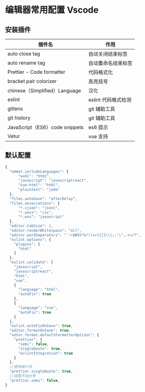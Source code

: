 
# 编辑器常用配置 Vscode

## 安装插件

| 插件名                         | 作用                |
| ------------------------------ | ------------------- |
| auto close tag                 | 自动关闭结束标签    |
| auto rename tag                | 自动重命名结束标签  |
| Prettier - Code formatter      | 代码格式化          |
| bracket pair colorizer         | 高亮括号            |
| chinese（Simplified）Language  | 汉化                |
| eslint                         | eslint 代码格式检测 |
| gitlens                        | git 辅助工具        |
| git history                    | git 辅助工具        |
| JavaScript（ES6）code snippets | es6 提示            |
| Vetur                          | vue 支持            |

## 默认配置

```js
{
  "emmet.includeLanguages": {
      "wxml": "html",
      "javascript": "javascriptreact",
      "vue-html": "html",
      "plaintext": "jade"
  },
  "files.autoSave": "afterDelay",
  "files.associations": {
      "*.cjson": "jsonc",
      "*.wxss": "css",
      "*.wxs": "javascript"
  },
  "editor.tabSize": 2,
  "editor.renderWhitespace": "all",
  "editor.wordSeparators": "`~!@#$%^&*()=+[{]}\\|;:'\",.<>/?",
  "eslint.options": {
    "plugins": [
      "html"
    ]
  },
  "eslint.validate": [
    "javascript",
    "javascriptreact",
    "html",
    "vue",
    {
      "language": "html",
      "autoFix": true
    },
    {
      "language": "vue",
      "autoFix": true
    }
  ],
  "eslint.autoFixOnSave": true,
  "editor.formatOnSave": true,
  "vetur.format.defaultFormatterOptions": {
    "prettier": {
      "semi": false,
      "singleQuote": true,
      "eslintIntegration": true
    }
  },
  //使用单引号
  "prettier.singleQuote": true,
  //结尾不加分号
  "prettier.semi": false,
}

```
